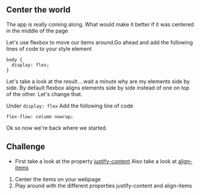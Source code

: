 ## Center the world
 
The app is really coming along. What would make it better if it was centered in the middle of the page

Let's use flexbox to move our items around.Go ahead and add the following lines of code to your style element

```
body {
  display: flex;
}
```

Let's take a look at the result....wait a minute why are my elements side by side. By default flexbox aligns elements side by side instead of one on top of the other.
Let's change that.

Under ```display: flex``` Add the following line of code

```
flex-flow: column nowrap;
```

Ok so now we're back where we started.

## Challenge

- First take a look at the property [justify-content](https://css-tricks.com/almanac/properties/j/justify-content/)
  Also take a look at [align-items](https://css-tricks.com/almanac/properties/a/align-items/)
  
1. Center the items on your webpage
2. Play around with the different properties justify-content and align-items
